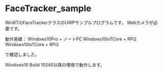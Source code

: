 # FaceTracker_sample

WinRTのFaceTrackerクラスのUWPサンプルプログラムです。
Webカメラが必要です。

動作実績：
Windows10Pro + ノートPC
Windows10IoTCore + RPi2
Windows10IoTCore + RPi3

で確認しました。

Windows10 Build 10240以降の環境で動作します。
